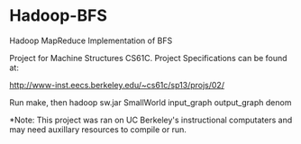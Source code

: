 Hadoop-BFS
==========

Hadoop MapReduce Implementation of BFS

Project for Machine Structures CS61C. Project Specifications can be found at:

http://www-inst.eecs.berkeley.edu/~cs61c/sp13/projs/02/

Run make, then hadoop sw.jar SmallWorld input_graph output_graph denom

*Note: This project was ran on UC Berkeley's instructional computaters and may need auxillary resources to compile or run. 
